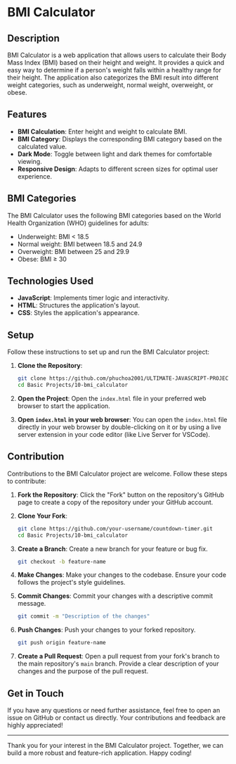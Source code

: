 # BMI Calculator

## Description

BMI Calculator is a web application that allows users to calculate their Body Mass Index (BMI) based on their height and weight. It provides a quick and easy way to determine if a person's weight falls within a healthy range for their height. The application also categorizes the BMI result into different weight categories, such as underweight, normal weight, overweight, or obese.

## Features

- **BMI Calculation**: Enter height and weight to calculate BMI.
- **BMI Category**: Displays the corresponding BMI category based on the calculated value.
- **Dark Mode**: Toggle between light and dark themes for comfortable viewing.
- **Responsive Design**: Adapts to different screen sizes for optimal user experience.

## BMI Categories

The BMI Calculator uses the following BMI categories based on the World Health Organization (WHO) guidelines for adults:

- Underweight: BMI < 18.5
- Normal weight: BMI between 18.5 and 24.9
- Overweight: BMI between 25 and 29.9
- Obese: BMI ≥ 30

## Technologies Used

- **JavaScript**: Implements timer logic and interactivity.
- **HTML**: Structures the application's layout.
- **CSS**: Styles the application's appearance.

## Setup

Follow these instructions to set up and run the BMI Calculator project:

1. **Clone the Repository**:
   ```bash
   git clone https://github.com/phuchoa2001/ULTIMATE-JAVASCRIPT-PROJECT.git
   cd Basic Projects/10-bmi_calculator
   ```

2. **Open the Project**:
   Open the `index.html` file in your preferred web browser to start the application.

3. **Open `index.html` in your web browser**:
   You can open the `index.html` file directly in your web browser by double-clicking on it or by using a live server extension in your code editor (like Live Server for VSCode).

## Contribution

Contributions to the BMI Calculator project are welcome. Follow these steps to contribute:

1. **Fork the Repository**:
   Click the "Fork" button on the repository's GitHub page to create a copy of the repository under your GitHub account.

2. **Clone Your Fork**:
   ```bash
   git clone https://github.com/your-username/countdown-timer.git
   cd Basic Projects/10-bmi_calculator
   ```

3. **Create a Branch**:
   Create a new branch for your feature or bug fix.
   ```bash
   git checkout -b feature-name
   ```

4. **Make Changes**:
   Make your changes to the codebase. Ensure your code follows the project's style guidelines.

5. **Commit Changes**:
   Commit your changes with a descriptive commit message.
   ```bash
   git commit -m "Description of the changes"
   ```

6. **Push Changes**:
   Push your changes to your forked repository.
   ```bash
   git push origin feature-name
   ```

7. **Create a Pull Request**:
   Open a pull request from your fork's branch to the main repository's `main` branch. Provide a clear description of your changes and the purpose of the pull request.

## Get in Touch

If you have any questions or need further assistance, feel free to open an issue on GitHub or contact us directly. Your contributions and feedback are highly appreciated!

---

Thank you for your interest in the BMI Calculator project. Together, we can build a more robust and feature-rich application. Happy coding!